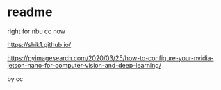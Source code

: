 #  readme

right for nbu cc now

https://shik1.github.io/

https://pyimagesearch.com/2020/03/25/how-to-configure-your-nvidia-jetson-nano-for-computer-vision-and-deep-learning/

by cc
